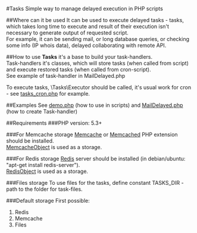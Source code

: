 #Tasks
Simple way to manage delayed execution in PHP scripts

##Where can it be used
It can be used to execute delayed tasks - tasks, which takes long time to execute and result of their execution isn't necessary to generate output of requested script.  
For example, it can be sending mail, or long database queries, or checking some info (IP whois data), delayed collaborating with remote API.

##How to use
**Tasks** it's a base to build your task-handlers.  
Task-handlers it's classes, which will store tasks (when called from script) and execute restored tasks (when called from cron-script).  
See example of task-handler in MailDelayed.php  

To execute tasks, \Tasks\Executor should be called, it's usual work for cron - see [tasks_cron.php](https://github.com/jamm/Tasks/blob/master/tasks_cron.php) for example.

##Examples
See [demo.php](https://github.com/jamm/Tasks/blob/master/demo.php) (how to use in scripts) and [MailDelayed.php](https://github.com/jamm/Tasks/blob/master/MailDelayed.php) (how to create Task-handler)

##Requirements
###PHP version: 5.3+

###For Memcache storage
[Memcache](http://pecl.php.net/package/memcache) or [Memcached](http://pecl.php.net/package/memcached) PHP extension should be installed.  
[MemcacheObject](https://github.com/jamm/memory/blob/master/memcache.php) is used as a storage.

###For Redis storage
[Redis](http://redis.io) server should be installed (in debian/ubuntu: "apt-get install redis-server").  
[RedisObject](https://github.com/jamm/memory/blob/master/RedisObject.php) is used as a storage.

###Files storage
To use files for the tasks, define constant TASKS_DIR - path to the folder for task-files.

###Default storage
First possible:
1. Redis    
2. Memcache    
3. Files  
